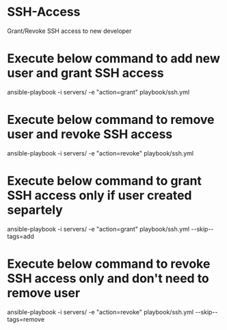 # SSH-Access
Grant/Revoke SSH access to new developer

# Execute below command to add new user and grant SSH access

ansible-playbook -i servers/ -e "action=grant" playbook/ssh.yml

# Execute below command to remove user and revoke SSH access

ansible-playbook -i servers/ -e "action=revoke" playbook/ssh.yml

# Execute below command to grant SSH access only if user created separtely

ansible-playbook -i servers/ -e "action=grant" playbook/ssh.yml --skip-- tags=add

# Execute below command to revoke SSH access only and don't need to remove user

ansible-playbook -i servers/ -e "action=revoke" playbook/ssh.yml --skip-- tags=remove
